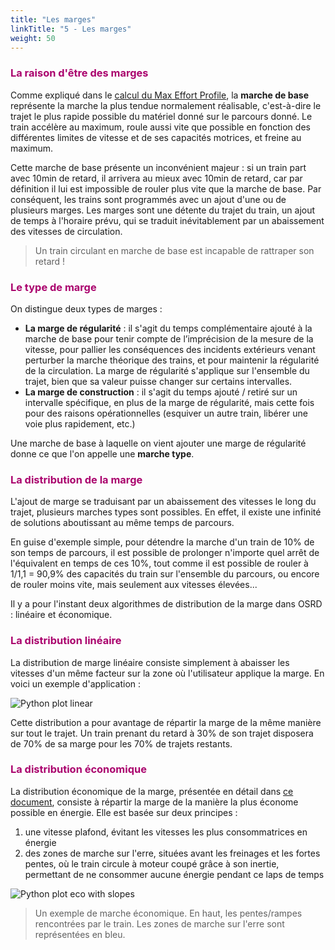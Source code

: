 ```yaml
---
title: "Les marges"
linkTitle: "5 - Les marges"
weight: 50
---
```


<font color=#aa026d>

### La raison d'être des marges

</font>

Comme expliqué dans le [calcul du Max Effort Profile](../pipeline/#calcul-du-max-effort-profile), la **marche de base** représente la marche la plus tendue normalement réalisable, c'est-à-dire le trajet le plus rapide possible du matériel donné sur le parcours donné. Le train accélère au maximum, roule aussi vite que possible en fonction des différentes limites de vitesse et de ses capacités motrices, et freine au maximum.

Cette marche de base présente un inconvénient majeur : si un train part avec 10min de retard, il arrivera au mieux avec 10min de retard, car par définition il lui est impossible de rouler plus vite que la marche de base. Par conséquent, les trains sont programmés avec un ajout d'une ou de plusieurs marges. Les marges sont une détente du trajet du train, un ajout de temps à l'horaire prévu, qui se traduit inévitablement par un abaissement des vitesses de circulation.

> Un train circulant en marche de base est incapable de rattraper son retard !

<font color=#aa026d>

### Le type de marge

</font>

On distingue deux types de marges :

- **La marge de régularité** : il s'agit du temps complémentaire ajouté à la marche de base pour tenir compte de l’imprécision de la mesure de la vitesse, pour pallier les conséquences des incidents extérieurs venant perturber la marche théorique des trains, et pour maintenir la régularité de la circulation. La marge de régularité s'applique sur l'ensemble du trajet, bien que sa valeur puisse changer sur certains intervalles.
- **La marge de construction** : il s'agit du temps ajouté / retiré sur un intervalle spécifique, en plus de la marge de régularité, mais cette fois pour des raisons opérationnelles (esquiver un autre train, libérer une voie plus rapidement, etc.)

Une marche de base à laquelle on vient ajouter une marge de régularité donne ce que l'on appelle une **marche type**.

<font color=#aa026d>

### La distribution de la marge

</font>

L'ajout de marge se traduisant par un abaissement des vitesses le long du trajet, plusieurs marches types sont possibles. En effet, il existe une infinité de solutions aboutissant au même temps de parcours.

En guise d'exemple simple, pour détendre la marche d'un train de 10% de son temps de parcours, il est possible de prolonger n'importe quel arrêt de l'équivalent en temps de ces 10%, tout comme il est possible de rouler à 1/1,1 = 90,9% des capacités du train sur l'ensemble du parcours, ou encore de rouler moins vite, mais seulement aux vitesses élevées...

Il y a pour l'instant deux algorithmes de distribution de la marge dans OSRD : linéaire et économique.

<font color=#aa026d>

### La distribution linéaire

</font>

La distribution de marge linéaire consiste simplement à abaisser les vitesses d'un même facteur sur la zone où l'utilisateur applique la marge. En voici un exemple d'application :

![Python plot linear](../python_plot_linear.png)

Cette distribution a pour avantage de répartir la marge de la même manière sur tout le trajet. Un train prenant du retard à 30% de son trajet disposera de 70% de sa marge pour les 70% de trajets restants.

<font color=#aa026d>

### La distribution économique

</font>

La distribution économique de la marge, présentée en détail dans [ce document](../MARECO.pdf), consiste à répartir la marge de la manière la plus économe possible en énergie. Elle est basée sur deux principes :

1. une vitesse plafond, évitant les vitesses les plus consommatrices en énergie
2. des zones de marche sur l'erre, situées avant les freinages et les fortes pentes, où le train circule à moteur coupé grâce à son inertie, permettant de ne consommer aucune énergie pendant ce laps de temps

![Python plot eco with slopes](../python_plot_eco_w_slopes.png)

> Un exemple de marche économique. En haut, les pentes/rampes rencontrées par le train. Les zones de marche sur l'erre sont représentées en bleu.
